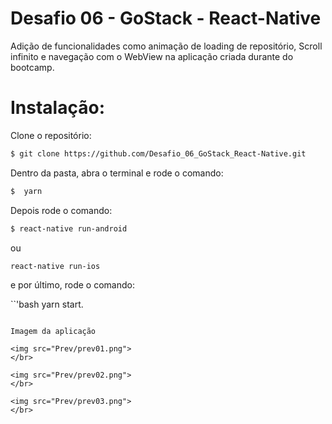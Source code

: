 # Desafio 06 - GoStack - React-Native

Adição de funcionalidades como animação de loading de repositório, Scroll infinito e navegação com o WebView na aplicação criada durante do bootcamp.

# Instalação: 

Clone o repositório:

```bash
$ git clone https://github.com/Desafio_06_GoStack_React-Native.git
```

Dentro da pasta, abra o terminal e rode o comando:

```bash
$  yarn

```

Depois rode o comando:

```bash
$ react-native run-android
```
ou 

```bash 
react-native run-ios
``` 
e por último, rode o comando:

``'bash
yarn start.
```

Imagem da aplicação

<img src="Prev/prev01.png">
</br>

<img src="Prev/prev02.png">
</br>

<img src="Prev/prev03.png">
</br>
